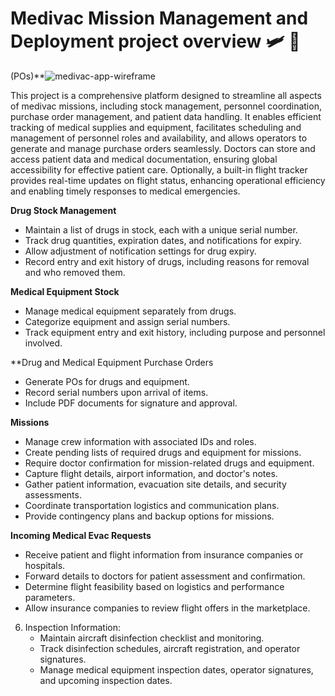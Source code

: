 # Medivac Mission Management and Deployment project overview 🛩️ 💊
(POs)**![medivac-app-wireframe](https://github.com/user-attachments/assets/324efedc-66cf-4b9a-8c03-ae2d6c506388)

This project is a comprehensive platform designed to streamline all aspects of medivac missions, including stock management, personnel coordination, purchase order management, and patient data handling. It enables efficient tracking of medical supplies and equipment, facilitates scheduling and management of personnel roles and availability, and allows operators to generate and manage purchase orders seamlessly. Doctors can store and access patient data and medical documentation, ensuring global accessibility for effective patient care. Optionally, a built-in flight tracker provides real-time updates on flight status, enhancing operational efficiency and enabling timely responses to medical emergencies.

**Drug Stock Management**
   - Maintain a list of drugs in stock, each with a unique serial number.
   - Track drug quantities, expiration dates, and notifications for expiry.
   - Allow adjustment of notification settings for drug expiry.
   - Record entry and exit history of drugs, including reasons for removal and who removed them.

**Medical Equipment Stock**
   - Manage medical equipment separately from drugs.
   - Categorize equipment and assign serial numbers.
   - Track equipment entry and exit history, including purpose and personnel involved.

**Drug and Medical Equipment Purchase Orders 

   - Generate POs for drugs and equipment.
   - Record serial numbers upon arrival of items.
   - Include PDF documents for signature and approval.

**Missions**
   - Manage crew information with associated IDs and roles.
   - Create pending lists of required drugs and equipment for missions.
   - Require doctor confirmation for mission-related drugs and equipment.
   - Capture flight details, airport information, and doctor's notes.
   - Gather patient information, evacuation site details, and security assessments.
   - Coordinate transportation logistics and communication plans.
   - Provide contingency plans and backup options for missions.

**Incoming Medical Evac Requests**
   - Receive patient and flight information from insurance companies or hospitals.
   - Forward details to doctors for patient assessment and confirmation.
   - Determine flight feasibility based on logistics and performance parameters.
   - Allow insurance companies to review flight offers in the marketplace.

6. Inspection Information:
   - Maintain aircraft disinfection checklist and monitoring.
   - Track disinfection schedules, aircraft registration, and operator signatures.
   - Manage medical equipment inspection dates, operator signatures, and upcoming inspection dates.
